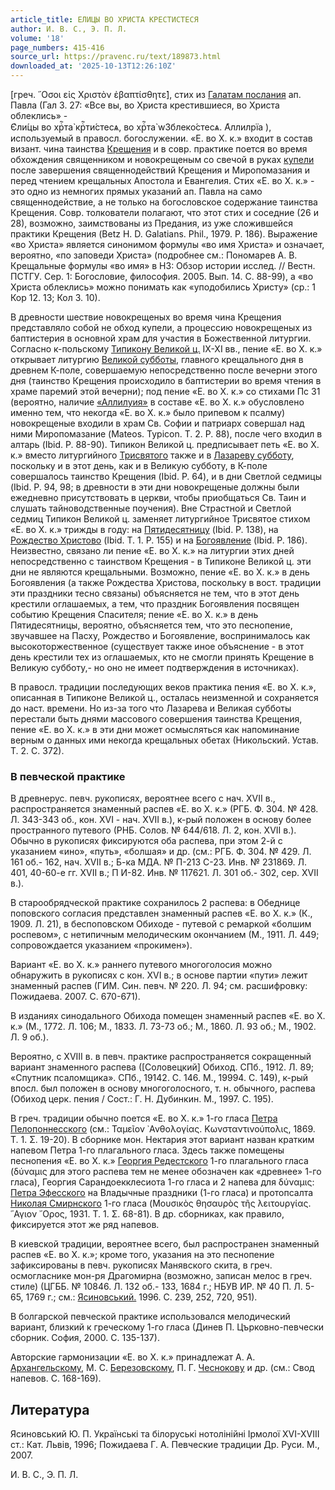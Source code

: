 ```yaml
---
article_title: ЕЛИЦЫ ВО ХРИСТА КРЕСТИСТЕСЯ
author: И. В. С., Э. П. Л.
volume: '18'
page_numbers: 415-416
source_url: https://pravenc.ru/text/189873.html
downloaded_at: '2025-10-13T12:26:10Z'
---
```


[греч. ῞Οσοι εἰς Χριστὸν ἐβαπτίσθητε̇], стих из [Галатам послания](<https://pravenc.ru/text/Галатам послания.html>) ап. Павла (Гал 3. 27: «Все вы, во Христа крестившиеся, во Христа облеклись» - <span class="cu">Є҆ли́цы</span> <span class="cu">во</span> <span class="cu">хрⷭ҇та̀</span> <span class="cu">крⷭ҇ти́стесѧ,</span> <span class="cu">во</span> <span class="cu">хрⷭ҇та̀</span> <span class="cu">w3блеко́стесѧ.</span> <span class="cu">А҆ллилpїа</span> ), используемый в правосл. богослужении. «Е. во Х. к.» входит в состав визант. чина таинства [Крещения](https://pravenc.ru/text/Крещения.html) и в совр. практике поется во время обхождения священником и новокрещеным со свечой в руках [купели](https://pravenc.ru/text/купели.html) после завершения священнодействий Крещения и Миропомазания и перед чтением крещальных Апостола и Евангелия. Стих «Е. во Х. к.» - это одно из немногих прямых указаний ап. Павла на само священнодействие, а не только на богословское содержание таинства Крещения. Совр. толкователи полагают, что этот стих и соседние (26 и 28), возможно, заимствованы из Предания, из уже сложившейся практики Крещения (Betz H. D. Galatians. Phil., 1979. P. 186). Выражение «во Христа» является синонимом формулы «во имя Христа» и означает, вероятно, «по заповеди Христа» (подробнее см.: Пономарев А. В. Крещальные формулы «во имя» в НЗ: Oбзор истории исслед. // Вестн. ПСТГУ. Сер. 1: Богословие, философия. 2005. Вып. 14. C. 88-99), а «во Христа облеклись» можно понимать как «уподобились Христу» (ср.: 1 Кор 12. 13; Кол 3. 10).

В древности шествие новокрещеных во время чина Крещения представляло собой не обход купели, а процессию новокрещеных из баптистерия в основной храм для участия в Божественной литургии. Согласно к-польскому [Типикону Великой ц.](<https://pravenc.ru/text/Типикону Великой ц .html>) IX-XI вв., пение «Е. во Х. к.» открывает литургию [Великой субботы](<https://pravenc.ru/text/Великая суббота.html>), главного крещального дня в древнем К-поле, совершаемую непосредственно после вечерни этого дня (таинство Крещения происходило в баптистерии во время чтения в храме паремий этой вечерни); под пение «Е. во Х. к.» со стихами Пс 31 (вероятно, наличие [«Аллилуия»](<https://pravenc.ru/text/ Аллилуия .html>) в составе «Е. во Х. к.» обусловлено именно тем, что некогда «Е. во Х. к.» было припевом к псалму) новокрещеные входили в храм Св. Софии и патриарх совершал над ними Миропомазание (Mateos. Typicon. T. 2. P. 88), после чего входил в алтарь (Ibid. P. 88-90). Типикон Великой ц. предписывает петь «Е. во Х. к.» вместо литургийного [Трисвятого](https://pravenc.ru/text/Трисвятого.html) также и в [Лазареву субботу](<https://pravenc.ru/text/Лазареву субботу.html>), поскольку и в этот день, как и в Великую субботу, в К-поле совершалось таинство Крещения (Ibid. P. 64), и в дни Светлой седмицы (Ibid. P. 94, 98; в древности в эти дни новокрещеные должны были ежедневно присутствовать в церкви, чтобы приобщаться Св. Таин и слушать тайноводственные поучения). Вне Страстной и Светлой седмиц Типикон Великой ц. заменяет литургийное Трисвятое стихом «Е. во Х. к.» трижды в году: на [Пятидесятницу](https://pravenc.ru/text/Пятидесятницу.html) (Ibid. P. 138), на [Рождество Христово](<https://pravenc.ru/text/Рождество Христово.html>) (Ibid. T. 1. P. 155) и на [Богоявление](https://pravenc.ru/text/Богоявление.html) (Ibid. P. 186). Неизвестно, связано ли пение «Е. во Х. к.» на литургии этих дней непосредственно с таинством Крещения - в Типиконе Великой ц. эти дни не являются крещальными. Возможно, пение «Е. во Х. к.» в день Богоявления (а также Рождества Христова, поскольку в вост. традиции эти праздники тесно связаны) объясняется не тем, что в этот день крестили оглашаемых, а тем, что праздник Богоявления посвящен событию Крещения Спасителя; пение «Е. во Х. к.» в день Пятидесятницы, вероятно, объясняется тем, что это песнопение, звучавшее на Пасху, Рождество и Богоявление, воспринималось как высокоторжественное (существует также иное объяснение - в этот день крестили тех из оглашаемых, кто не смогли принять Крещение в Великую субботу,- но оно не имеет подтверждения в источниках).

В правосл. традиции последующих веков практика пения «Е. во Х. к.», описанная в Типиконе Великой ц., осталась неизменной и сохраняется до наст. времени. Но из-за того что Лазарева и Великая субботы перестали быть днями массового совершения таинства Крещения, пение «Е. во Х. к.» в эти дни может осмысляться как напоминание верным о данных ими некогда крещальных обетах (Никольский. Устав. Т. 2. С. 372).

### В певческой практике

В древнерус. певч. рукописях, вероятнее всего с нач. XVII в., распространяется знаменный распев «Е. во Х. к.» (РГБ. Ф. 304. № 428. Л. 343-343 об., кон. XVI - нач. XVII в.), к-рый положен в основу более пространного путевого (РНБ. Солов. № 644/618. Л. 2, кон. XVII в.). Обычно в рукописях фиксируются оба распева, при этом 2-й с указанием «ино», «путь», «болшая» и др. (см.: РГБ. Ф. 304. № 429. Л. 161 об.- 162, нач. XVII в.; Б-ка МДА. № П-213 С-23. Инв. № 231869. Л. 401, 40-60-е гг. XVII в.; П И-82. Инв. № 117621. Л. 301 об.- 302, сер. XVII в.).

В старообрядческой практике сохранилось 2 распева: в Обеднице поповского согласия представлен знаменный распев «Е. во Х. к.» (К., 1909. Л. 21), в беспоповском Обиходе - путевой с ремаркой «болшим роспевом», с нетипичным мелодическим окончанием (М., 1911. Л. 449; сопровождается указанием «прокимен»).

Вариант «Е. во Х. к.» раннего путевого многоголосия можно обнаружить в рукописях с кон. XVI в.; в основе партии «пути» лежит знаменный распев (ГИМ. Син. певч. № 220. Л. 94; см. расшифровку: Пожидаева. 2007. С. 670-671).

В изданиях синодального Обихода помещен знаменный распев «Е. во Х. к.» (М., 1772. Л. 106; М., 1833. Л. 73-73 об.; М., 1860. Л. 93 об.; М., 1902. Л. 9 об.).

Вероятно, с XVIII в. в певч. практике распространяется сокращенный вариант знаменного распева ([Соловецкий] Обиход. СПб., 1912. Л. 89; «Спутник псаломщика». СПб., 19142. С. 146. М., 19994. С. 149), к-рый впосл. был положен в основу многоголосного, т. н. обычного, распева (Обиход церк. пения / Сост.: Г. Н. Дубинкин. М., 1997. С. 195).

В греч. традиции обычно поется «Е. во Х. к.» 1-го гласа [Петра Пелопоннесского](<https://pravenc.ru/text/Петр Пелопоннесский.html>) (см.: Ταμεῖον ᾿Ανθολογίας. Κωνσταντινούπολις, 1869. Τ. 1. Σ. 19-20). В сборнике мон. Нектария этот вариант назван кратким напевом Петра 1-го плагального гласа. Здесь также помещены песнопения «Е. во Х. к.» [Георгия Редестского](<https://pravenc.ru/text/Георгия Редестского.html>) 1-го плагального гласа (δύναμις для этого распева тем не менее обозначен как «древнее» 1-го гласа), Георгия Сарандоекклесиота 1-го гласа и 2 напева для δύναμις: [Петра Эфесского](<https://pravenc.ru/text/Петра Эфесского.html>) на Владычные праздники (1-го гласа) и протопсалта [Николая Смирнского](<https://pravenc.ru/text/Николая Смирнского.html>) 1-го гласа (Μουσικὸς θησαυρòς τῆς λειτουργίας. ῞Αγιον ῎Ορος, 1931. Τ. 1. Σ. 68-81). В др. сборниках, как правило, фиксируется этот же ряд напевов.

В киевской традиции, вероятнее всего, был распространен знаменный распев «Е. во Х. к.»; кроме того, указания на это песнопение зафиксированы в певч. рукописях Манявского скита, в греч. осмогласнике мон-ря Драгомирна (возможно, записан мелос в греч. стиле) (ЦГББ. № 10846. Л. 132 об.- 133, 1684 г.; НБУВ ИР. № 40 П. Л. 5-65, 1769 г.; см.: [Ясиновський.](<https://pravenc.ru/text/Ясиновський .html>) 1996. С. 239, 252, 720, 951).

В болгарской певческой практике использовался мелодический вариант, близкий к греческому 1-го гласа (Динев П. Църковно-певчески сборник. София, 2000. С. 135-137).

Авторские гармонизации «Е. во Х. к.» принадлежат А. А. [Архангельскому](https://pravenc.ru/text/Архангельскому.html), М. С. [Березовскому](https://pravenc.ru/text/Березовскому.html), П. Г. [Чеснокову](https://pravenc.ru/text/Чеснокову.html) и др. (см.: Свод напевов. С. 168-169).

## Литература

Ясиновський Ю. П. Украïнськi та бiлоруськi нотолiнiйнi Iрмолоï XVI-XVIII ст.: Кат. Львiв, 1996; Пожидаева Г. А. Певческие традиции Др. Руси. М., 2007.

И. В. С., Э. П. Л.
